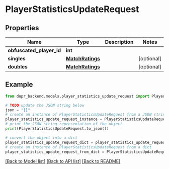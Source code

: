 # PlayerStatisticsUpdateRequest


## Properties

Name | Type | Description | Notes
------------ | ------------- | ------------- | -------------
**obfuscated_player_id** | **int** |  | 
**singles** | [**MatchRatings**](MatchRatings.md) |  | [optional] 
**doubles** | [**MatchRatings**](MatchRatings.md) |  | [optional] 

## Example

```python
from dupr_backend.models.player_statistics_update_request import PlayerStatisticsUpdateRequest

# TODO update the JSON string below
json = "{}"
# create an instance of PlayerStatisticsUpdateRequest from a JSON string
player_statistics_update_request_instance = PlayerStatisticsUpdateRequest.from_json(json)
# print the JSON string representation of the object
print(PlayerStatisticsUpdateRequest.to_json())

# convert the object into a dict
player_statistics_update_request_dict = player_statistics_update_request_instance.to_dict()
# create an instance of PlayerStatisticsUpdateRequest from a dict
player_statistics_update_request_from_dict = PlayerStatisticsUpdateRequest.from_dict(player_statistics_update_request_dict)
```
[[Back to Model list]](../README.md#documentation-for-models) [[Back to API list]](../README.md#documentation-for-api-endpoints) [[Back to README]](../README.md)


